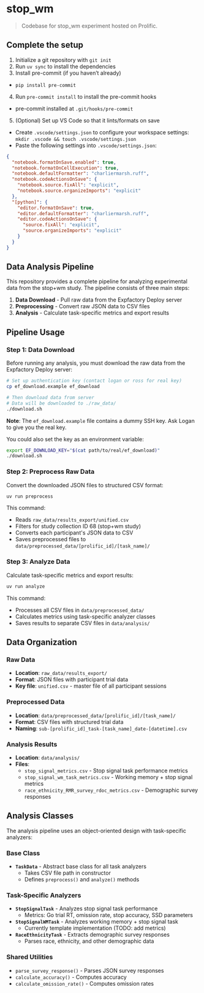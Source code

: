 # stop_wm

> Codebase for stop_wm experiment hosted on Prolific.

## Complete the setup

1. Initialize a git repository with `git init`
2. Run `uv sync` to install the dependencies
3. Install pre-commit (if you haven’t already)

- `pip install pre-commit`

4. Run `pre-commit install` to install the pre-commit hooks

- pre-commit installed at `.git/hooks/pre-commit`

5. (Optional) Set up VS Code so that it lints/formats on save

- Create `.vscode/settings.json` to configure your workspace settings: `mkdir .vscode && touch .vscode/settings.json`
- Paste the following settings into `.vscode/settings.json`:

```json
{
  "notebook.formatOnSave.enabled": true,
  "notebook.formatOnCellExecution": true,
  "notebook.defaultFormatter": "charliermarsh.ruff",
  "notebook.codeActionsOnSave": {
    "notebook.source.fixAll": "explicit",
    "notebook.source.organizeImports": "explicit"
  },
  "[python]": {
    "editor.formatOnSave": true,
    "editor.defaultFormatter": "charliermarsh.ruff",
    "editor.codeActionsOnSave": {
      "source.fixAll": "explicit",
      "source.organizeImports": "explicit"
    }
  }
}
```

## Data Analysis Pipeline

This repository provides a complete pipeline for analyzing experimental data from the stop+wm study. The pipeline consists of three main steps:

1. **Data Download** - Pull raw data from the Expfactory Deploy server
2. **Preprocessing** - Convert raw JSON data to CSV files
3. **Analysis** - Calculate task-specific metrics and export results

## Pipeline Usage

### Step 1: Data Download

Before running any analysis, you must download the raw data from the Expfactory Deploy server:

```bash
# Set up authentication key (contact logan or ross for real key)
cp ef_download.example ef_download

# Then download data from server
# Data will be downloaded to ./raw_data/
./download.sh
```

**Note**: The `ef_download.example` file contains a dummy SSH key. Ask Logan to give you the real key.

You could also set the key as an environment variable:
```bash
export EF_DOWNLOAD_KEY="$(cat path/to/real/ef_download)"
./download.sh
```

### Step 2: Preprocess Raw Data

Convert the downloaded JSON files to structured CSV format:

```bash
uv run preprocess
```

This command:
- Reads `raw_data/results_export/unified.csv` 
- Filters for study collection ID 68 (stop+wm study)
- Converts each participant's JSON data to CSV
- Saves preprocessed files to `data/preprocessed_data/[prolific_id]/[task_name]/`

### Step 3: Analyze Data

Calculate task-specific metrics and export results:

```bash
uv run analyze
```

This command:
- Processes all CSV files in `data/preprocessed_data/`
- Calculates metrics using task-specific analyzer classes 
- Saves results to separate CSV files in `data/analysis/`

## Data Organization

### Raw Data
- **Location**: `raw_data/results_export/`
- **Format**: JSON files with participant trial data
- **Key file**: `unified.csv` - master file of all participant sessions

### Preprocessed Data
- **Location**: `data/preprocessed_data/[prolific_id]/[task_name]/`
- **Format**: CSV files with structured trial data
- **Naming**: `sub-[prolific_id]_task-[task_name]_date-[datetime].csv`

### Analysis Results
- **Location**: `data/analysis/`
- **Files**:
  - `stop_signal_metrics.csv` - Stop signal task performance metrics
  - `stop_signal_wm_task_metrics.csv` - Working memory + stop signal metrics
  - `race_ethnicity_RMR_survey_rdoc_metrics.csv` - Demographic survey responses

## Analysis Classes

The analysis pipeline uses an object-oriented design with task-specific analyzers:

### Base Class
- **`TaskData`** - Abstract base class for all task analyzers
  - Takes CSV file path in constructor
  - Defines `preprocess()` and `analyze()` methods

### Task-Specific Analyzers
- **`StopSignalTask`** - Analyzes stop signal task performance
  - Metrics: Go trial RT, omission rate, stop accuracy, SSD parameters
- **`StopSignalWMTask`** - Analyzes working memory + stop signal task
  - Currently template implementation (TODO: add metrics)
- **`RaceEthnicityTask`** - Extracts demographic survey responses
  - Parses race, ethnicity, and other demographic data

### Shared Utilities
- `parse_survey_response()` - Parses JSON survey responses
- `calculate_accuracy()` - Computes accuracy
- `calculate_omission_rate()` - Computes omission rates